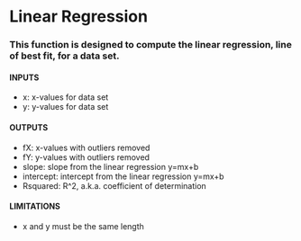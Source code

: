 # Linear Regression
### This function is designed to compute the linear regression, line of best fit, for a data set.

#### INPUTS

* x: x-values for data set
* y: y-values for data set

#### OUTPUTS
* fX: x-values with outliers removed
* fY: y-values with outliers removed
* slope: slope from the linear regression y=mx+b
* intercept: intercept from the linear regression y=mx+b
* Rsquared: R^2, a.k.a. coefficient of determination

#### LIMITATIONS
* x and y must be the same length
